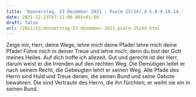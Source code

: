 ```yaml
---
title: 'Donnerstag, 23 Dezember 2021 : Psalm 25(24),4-5.8-9.10.14.'
date: 2021-12-23T07:11:00.001+01:00
draft: false
url: /2021/12/donnerstag-23-dezember-2021-psalm-25244.html
---
```


Zeige mir, Herr, deine Wege, lehre mich deine Pfade! lehre mich deine Pfade! Führe mich in deiner Treue und lehre mich; denn du bist der Gott meines Heiles. Auf dich hoffe ich allezeit. Gut und gerecht ist der Herr, darum weist er die Irrenden auf den rechten Weg. Die Demütigen leitet er nach seinem Recht, die Gebeugten lehrt er seinen Weg. Alle Pfade des Herrn sind Huld und Treue denen, die seinen Bund und seine Gebote bewahren. Die sind Vertraute des Herrn, die ihn fürchten; er weiht sie ein in seinen Bund.